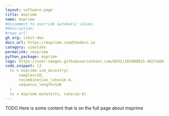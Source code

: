 ```yaml
---
layout: software-page
title: msprime
name: msprime
#Uncomment to override automatic values
#description: 
#repo_url: 
gh_org: tskit-dev
docs_url: https://msprime.readthedocs.io
category: simulate
permalink: /msprime
python_package: msprime
logo: https://user-images.githubusercontent.com/8552/101000815-4837ad00-3556-11eb-8597-490e44f53f41.png
code_snippet: |2
  ts = msprime.sim_ancestry(
      samples=10, 
      recombination_rate=1e-4, 
      sequence_length=1e6
  )
  ts = msprime.mutate(ts, rate=1e-6)
---
```



TODO Here is some content that is on the full page about msprime